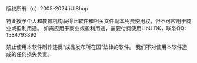 版权所有（c）2005-2024 iUIShop

特此授予个人和教育机构获得此软件和相关文件副本免费使用权，但不可应用于商业或盈利用途。
如需应用于商业或盈利用途，需要付费使用LibUIDK，联系QQ: 1584793892

禁止使用本软件制作违反“成品发布所在国”法律的软件。
我们不对使用本软件造成的任何损失负责。
